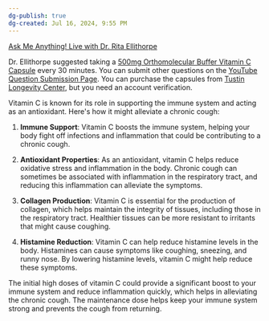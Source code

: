 ```yaml
---
dg-publish: true
dg-created: Jul 16, 2024, 9:55 PM
---
```


[Ask Me Anything! Live with Dr. Rita Ellithorpe](https://www.youtube.com/live/dIExI9DFeuk?si=7kg620-CRogfzB3-&t=782)

Dr. Ellithorpe suggested taking a [500mg Orthomolecular Buffer Vitamin C Capsule](https://www.orthomolecularproducts.com/product/buffered-c-capsules) every 30 minutes. You can submit other questions on the [YouTube Question Submission Page](https://www.tlcdoctors.com/pages/youtubeqa). You can purchase the capsules from [Tustin Longevity Center](https://www.tlcdoctors.com/products/buffered-c-capsules), but you need an account verification.

Vitamin C is known for its role in supporting the immune system and acting as an antioxidant. Here's how it might alleviate a chronic cough:

1. **Immune Support**: Vitamin C boosts the immune system, helping your body fight off infections and inflammation that could be contributing to a chronic cough.
    
2. **Antioxidant Properties**: As an antioxidant, vitamin C helps reduce oxidative stress and inflammation in the body. Chronic cough can sometimes be associated with inflammation in the respiratory tract, and reducing this inflammation can alleviate the symptoms.
    
3. **Collagen Production**: Vitamin C is essential for the production of collagen, which helps maintain the integrity of tissues, including those in the respiratory tract. Healthier tissues can be more resistant to irritants that might cause coughing.
    
4. **Histamine Reduction**: Vitamin C can help reduce histamine levels in the body. Histamines can cause symptoms like coughing, sneezing, and runny nose. By lowering histamine levels, vitamin C might help reduce these symptoms.
    

The initial high doses of vitamin C could provide a significant boost to your immune system and reduce inflammation quickly, which helps in alleviating the chronic cough. The maintenance dose helps keep your immune system strong and prevents the cough from returning.